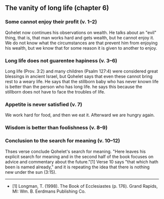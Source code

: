 ## The vanity of long life (chapter 6)

### Some cannot enjoy their profit (v. 1–2)

Qohelet now continues his observations on wealth. He talks about an "evil" thing, that is, that man works hard and gets wealth, but he cannot enjoy it. We do not know what the circumstances are that prevent him from enjoying his wealth, but we know that for some reason it is given to another to enjoy.

### Long life does not guarentee hapiness (v. 3–6)

Long life (Prov. 3:2) and many children (Psalm 127:4) were considered great blessings in ancient Israel, but Qohelet says that even these cannot bring rest to a weary life. He says that the stillborn baby who has never known life is better than the person who has long life. he says this because the stillborn does not have to face the troubles of life.

### Appetite is never satisfied (v. 7)

We work hard for food, and then we eat it. Afterward we are hungry again.

### Wisdom is better than foolishness (v. 8–9)

### Conclusion to the search for meaning (v. 10–12)

Thses verse conclude Qohelet's search for meaning. "Here leaves his explicit search for meaning and in the second half of the book focuses on advice and commentary about the future."[1] Verse 10 says "that which hath been is named already," and it is repeating the idea that there is nothing new under the sun (3:15).

-------------------------------------------------------------------------

* [1] Longman, T. (1998). The Book of Ecclesiastes (p. 176). Grand Rapids, MI: Wm. B. Eerdmans Publishing Co.

